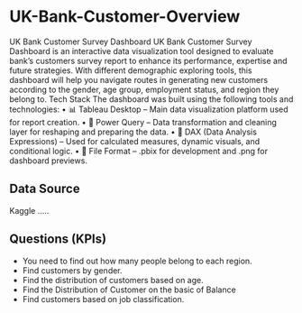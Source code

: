 # UK-Bank-Customer-Overview

UK Bank Customer Survey Dashboard
UK Bank Customer Survey Dashboard is an interactive data visualization tool designed to evaluate bank’s customers survey report to enhance its performance, expertise and future strategies. With different demographic exploring tools, this dashboard will help you navigate routes in generating new customers according to the gender, age group, employment status, and region they belong to. 
Tech Stack
The dashboard was built using the following tools and technologies:
• 📊 Tableau Desktop – Main data visualization platform used for report creation.
• 📂 Power Query – Data transformation and cleaning layer for reshaping and preparing the data.
• 🧠 DAX (Data Analysis Expressions) – Used for calculated measures, dynamic visuals, and conditional logic.
• 📁 File Format – .pbix for development and .png for dashboard previews.

## Data Source
Kaggle  …..

## Questions (KPIs)
-	 You need to find out how many people belong to each region. 
-	Find customers by gender. 
-	Find the distribution of customers based on age.
-	Find the Distribution of Customer on the basic of Balance
-	Find customers based on job classification.

